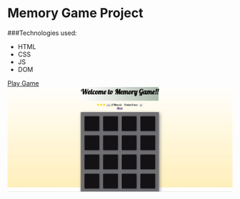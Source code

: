 # Memory Game Project

###Technologies used: 
* HTML
* CSS
* JS
* DOM


[Play Game](https://parvathirpai.github.io/MemoryGame/) 
![MemoryGame](img/memoryGame.JPG)